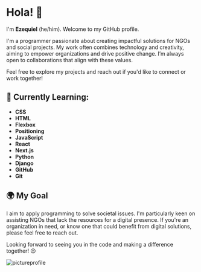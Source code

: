 # Hola! 👋

I'm **Ezequiel** (he/him). Welcome to my GitHub profile.

I'm a programmer passionate about creating impactful solutions for NGOs and social projects. My work often combines technology and creativity, aiming to empower organizations and drive positive change. I’m always open to collaborations that align with these values.

Feel free to explore my projects and reach out if you'd like to connect or work together!

## 🌱 Currently Learning:
- **CSS**
- **HTML**
- **Flexbox**
- **Positioning**
- **JavaScript**
- **React**
- **Next.js**
- **Python**
- **Django**
- **GitHub**
- **Git**

## 🌍 My Goal
I aim to apply programming to solve societal issues. I'm particularly keen on assisting NGOs that lack the resources for a digital presence. If you're an organization in need, or know one that could benefit from digital solutions, please feel free to reach out.

Looking forward to seeing you in the code and making a difference together! 😉


![pictureprofile](https://gifdb.com/images/thumbnail/coding-animated-laptop-flow-stream-ja04010rm5o68zfk.gif)
<!--
**ezecodo/ezecodo** is a ✨ _special_ ✨ repository because its `README.md` (this file) appears on your GitHub profile.

Here are some ideas to get you started:

- 🔭 I’m currently working on ...
- 🌱 I’m currently learning ...
- 👯 I’m looking to collaborate on ...
- 🤔 I’m looking for help with ...
- 💬 Ask me about ...
- 📫 How to reach me: ...
- 😄 Pronouns: ...
- ⚡ Fun fact: ...
-->
